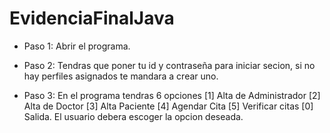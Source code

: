 # EvidenciaFinalJava

- Paso 1: Abrir el programa.

- Paso 2: Tendras que poner tu id y contraseña para iniciar secion, si no hay perfiles asignados te mandara a crear uno.

- Paso 3: En el programa tendras 6 opciones [1] Alta de Administrador [2] Alta de Doctor [3] Alta Paciente [4] Agendar Cita [5] Verificar citas [0] Salida. El usuario debera escoger la opcion deseada.

